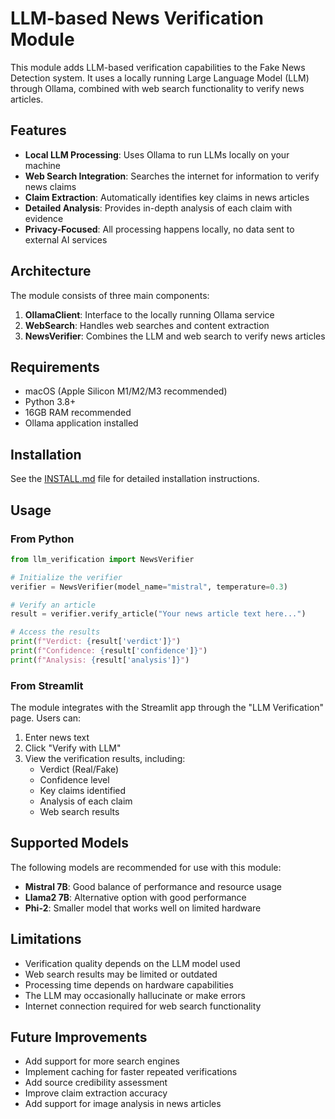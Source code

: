 # LLM-based News Verification Module

This module adds LLM-based verification capabilities to the Fake News Detection system. It uses a locally running Large Language Model (LLM) through Ollama, combined with web search functionality to verify news articles.

## Features

- **Local LLM Processing**: Uses Ollama to run LLMs locally on your machine
- **Web Search Integration**: Searches the internet for information to verify news claims
- **Claim Extraction**: Automatically identifies key claims in news articles
- **Detailed Analysis**: Provides in-depth analysis of each claim with evidence
- **Privacy-Focused**: All processing happens locally, no data sent to external AI services

## Architecture

The module consists of three main components:

1. **OllamaClient**: Interface to the locally running Ollama service
2. **WebSearch**: Handles web searches and content extraction
3. **NewsVerifier**: Combines the LLM and web search to verify news articles

## Requirements

- macOS (Apple Silicon M1/M2/M3 recommended)
- Python 3.8+
- 16GB RAM recommended
- Ollama application installed

## Installation

See the [INSTALL.md](INSTALL.md) file for detailed installation instructions.

## Usage

### From Python

```python
from llm_verification import NewsVerifier

# Initialize the verifier
verifier = NewsVerifier(model_name="mistral", temperature=0.3)

# Verify an article
result = verifier.verify_article("Your news article text here...")

# Access the results
print(f"Verdict: {result['verdict']}")
print(f"Confidence: {result['confidence']}")
print(f"Analysis: {result['analysis']}")
```

### From Streamlit

The module integrates with the Streamlit app through the "LLM Verification" page. Users can:

1. Enter news text
2. Click "Verify with LLM"
3. View the verification results, including:
   - Verdict (Real/Fake)
   - Confidence level
   - Key claims identified
   - Analysis of each claim
   - Web search results

## Supported Models

The following models are recommended for use with this module:

- **Mistral 7B**: Good balance of performance and resource usage
- **Llama2 7B**: Alternative option with good performance
- **Phi-2**: Smaller model that works well on limited hardware

## Limitations

- Verification quality depends on the LLM model used
- Web search results may be limited or outdated
- Processing time depends on hardware capabilities
- The LLM may occasionally hallucinate or make errors
- Internet connection required for web search functionality

## Future Improvements

- Add support for more search engines
- Implement caching for faster repeated verifications
- Add source credibility assessment
- Improve claim extraction accuracy
- Add support for image analysis in news articles
